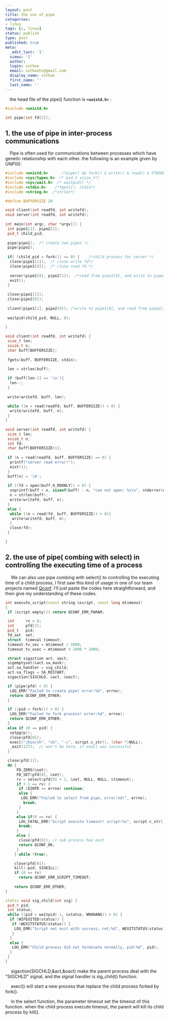 ```yaml
---
layout: post
title: the use of pipe
categories:
- linux
tags: [c, linux]
status: publish
type: post
published: true
meta:
  _edit_last: '1'
  views: '2'
  author:
  login: cothee
  email: cotheehi@gmail.com
  display_name: cothee
  first_name: ''
  last_name: ''
---
```


&ensp;&ensp;the head file of the pipe() function is **`<unistd.h>`** :
```cpp
#include <unistd.h>

int pipe(int fd[2]);
```
## 1. the use of pipe in inter-process communications ##
&ensp;&ensp;Pipe is often used for communications between processes which have genetic relationship with each other. the following is an example given by UNP(II):
```cpp
#include <unistd.h>      /*pipe() && fork() & write() & read() & STDOOUT_FILENO*/
#include <sys/types.h>  /* pid_t ssize_t*/
#include <sys/wait.h>  /* waitpid() */
#include <stdio.h>    /*fgets(), stdin*/
#include <string.h>  /*strlen*/ 

#define BUFFERSIZE 20

void client(int readfd, int writefd);
void server(int readfd, int writefd);
    
int main(int argc, char *argv[]) {
 int pipe1[2], pipe2[2];
 pid_t child_pid;
 
 pipe(pipe1);  /* create two pipes */
 pipe(pipe2);
 
 if( (child_pid = fork()) == 0) {    /*child process for server */
  close(pipe1[1]);  /* close write fd*/
  close(pipe2[0]);  /* close read fd */
   
  server(pipe1[0], pipe2[1]);  /*read from pipe1[0], and write to pipe2[1]*/
  exit(); 
 }
 
 close(pipe1[1]);
 close(pipe2[0]);
 
 client(pipe1[1], pipe2[0]); /*write to pipe1[0], and read from pipe2[1]*/
 
 waitpid(child_pid, NULL, 0);
 
}

void client(int readfd, int writefd) {
 size_t len;
 ssize_t n;
 char buff[BUFFERSIZE];
 
 fgets(buff, BUFFERSIZE, stdin);
 
 len = strlen(buff);

 if (buff[len-1] == '\n'){
  len--;
 }
 
 write(writefd, buff, len);
 
 while ((n = read(readfd, buff, BUFFERSIZE)) > 0) {
  write(writefd, buff, n);
 }
}

void server(int readfd, int writefd) {
 size_t len;
 ssize_t n;
 int fd;
 char buff[BUFFERSIZE+1];
 
 if (n = read(readfd, buff, BUFFERSIZE) == 0) {
  printf("server read error!");
  eixt(1);
 }
 buff[n] = '\0';
 
 if ((fd = open(buff,O_RDONLY)) < 0) {
  snprintf(buff + n, sizeof(buff) - n, "can not open: %s\n", stderror(errno));
  n = strlen(buff);
  write(writefd, buff, n);
 }
 else {
  while ((n = read(fd, buff, BUFFERSIZE)) > 0){
   write(writefd, buff, n);
  }
  close(fd);
 }

}
```

## 2. the use of pipe( combing with select) in controlling the executing time of a process ##
&ensp;&ensp; We can also use pipe combing with select() to controlling the executing time of a child process, 
I first saw this kind of usage in one of our team projects named [Qconf](https://github.com/Qihoo360/QConf/blob/master/agent/qconf_script.cc#L50).
I'll just paste the codes here straightforward, and then give my understanding of these codes.
```cpp
int execute_script(const string &script, const long mtimeout)
{
 if (script.empty()) return QCONF_ERR_PARAM;

 int     rv = 0;
 int     pfd[2];
 pid_t   pid;
 fd_set  set;
 struct  timeval timeout;
 timeout.tv_sec = mtimeout / 1000;
 timeout.tv_usec = mtimeout % 1000 * 1000;

 struct sigaction act, oact;
 sigemptyset(&act.sa_mask);
 act.sa_handler = sig_child;
 act.sa_flags = SA_RESTART;
 sigaction(SIGCHLD, &act, &oact);

 if (pipe(pfd) < 0) {
  LOG_ERR("Failed to create pipe! error:%d", errno);
  return QCONF_ERR_OTHER; 
 }

 if ((pid = fork()) < 0) {
  LOG_ERR("Failed to fork process! error:%d", errno);
  return QCONF_ERR_OTHER; 
 } 
 else if (0 == pid) {
  setpgrp();
  close(pfd[0]);
  execl("/bin/sh", "sh", "-c", script.c_str(), (char *)NULL);
  _exit(127);  // won't be here, if execl was successful
 }

 close(pfd[1]);
 do {
     FD_ZERO(&set); 
     FD_SET(pfd[0], &set);
     rv = select(pfd[0] + 1, &set, NULL, NULL, &timeout);
     if (-1 == rv) {
      if (EINTR == errno) continue;
      else {
       LOG_ERR("Failed to select from pipe, error:%d!", errno);
        break;
      }
     }
     else if(0 == rv) {
      LOG_FATAL_ERR("Script execute timeout! script:%s", script.c_str());
      break;
     }
     else {
      close(pfd[0]); // sub process has exit
      return QCONF_OK;
     }
    } while (true);

    close(pfd[0]);
    kill(-pid, SIGKILL);
    if (0 == rv) 
      return QCONF_ERR_SCRIPT_TIMEOUT;
      
    return QCONF_ERR_OTHER;
}	

static void sig_child(int sig) {
 pid_t pid;
 int status;
 while ((pid = waitpid(-1, &status, WNOHANG)) > 0) {
  if (WIFEXITED(status)) {
   if (WEXITSTATUS(status)) {
    LOG_ERR("Script not exit with success, ret:%d", WEXITSTATUS(status));
   }
  }
  else {
   LOG_ERR("Child process did not terminate normally, pid:%d", pid);
  }
 }
}

```

&ensp;&ensp; sigaction(SIGCHLD,&act,&oact)  make the parent process deal with the "SIGCHLD" signal, and the signal handler is sig_child() function.

&ensp;&ensp; execl() will start a new process that replace the child process forked by fork().

&ensp;&ensp; in the select function,  the parameter timeout set the timeout of this function. when the child process execute timeout, the parent will kill its child process by kill().


